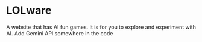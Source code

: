 # LOLware

A website that has AI fun games. It is for you to explore and experiment with AI.
Add Gemini API somewhere in the code 


